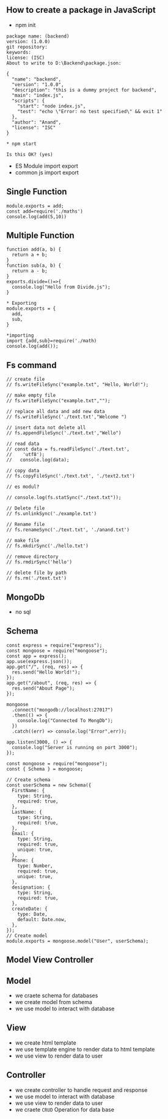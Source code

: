 ## How to create a package in JavaScript

- npm init

```
package name: (backend)
version: (1.0.0)
git repository:
keywords:
license: (ISC)
About to write to D:\Backend\package.json:

{
  "name": "backend",
  "version": "1.0.0",
  "description": "this is a dummy project for backend",
  "main": "index.js",
  "scripts": {
    "start": "node index.js",
    "test": "echo \"Error: no test specified\" && exit 1"
  },
  "author": "Anand",
  "license": "ISC"
}

* npm start

Is this OK? (yes)
```

- ES Module import export
- common js import export

## Single Function

```
module.exports = add;
const add=require('./maths')
console.log(add(5,10))
```

## Multiple Function

```
function add(a, b) {
  return a + b;
}
function sub(a, b) {
  return a - b;
}
exports.divide=()=>{
  console.log("Hello from Divide.js");
}

* Exporting
module.exports = {
  add,
  sub,
}

*importing
import {add,sub}=require('./math)
console.log(add());
```

## Fs command

```
// create file
// fs.writeFileSync("example.txt", "Hello, World!");

// make empty file
// fs.writeFileSync("example.txt","");

// replace all data and add new data
// fs.writeFileSync('./text.txt',"Welcome ")

// insert data not delete all
// fs.appendFileSync('./text.txt',"Wello")

// read data
// const data = fs.readFileSync('./text.txt',
//    'utf8');
//   console.log(data);

// copy data
// fs.copyFileSync('./text.txt', './text2.txt')

// es modul?

// console.log(fs.statSync("./text.txt"));

// Delete file
// fs.unlinkSync('./example.txt')

// Rename file
// fs.renameSync('./text.txt', './anand.txt')

// make file
// fs.mkdirSync('./hello.txt')

// remove directory
// fs.rmdirSync('hello')

// delete file by path
// fs.rm('./text.txt')
```

## MongoDb

- no sql

## Schema

```
const express = require("express");
const mongoose = require("mongoose");
const app = express();
app.use(express.json());
app.get("/", (req, res) => {
  res.send("Hello World!");
});
app.get("/about", (req, res) => {
  res.send("About Page");
});

mongoose
  .connect("mongodb://localhost:27017")
  .then(() => {
    console.log("Connected To MongDb");
  })
  .catch((err) => console.log("Error",err));

app.listen(3000, () => {
  console.log("Server is running on port 3000");
});
```

```
const mongoose = require("mongoose");
const { Schema } = mongoose;

// Create schema
const userSchema = new Schema({
  FirstName: {
    type: String,
    required: true,
  },
  LastName: {
    type: String,
    required: true,
  },
  Email: {
    type: String,
    required: true,
    unique: true,
  },
  Phone: {
    type: Number,
    required: true,
    unique: true,
  },
  designation: {
    type: String,
    required: true,
  },
  createDate: {
    type: Date,
    default: Date.now,
  },
});
// Create model
module.exports = mongoose.model("User", userSchema);
```

## Model View Controller

## Model

- we craete schema for databases
- we create model from schema
- we use model to interact with database

## View

- we create html template
- we use template engine to render data to html template
- we use view to render data to user

## Controller

- we create controller to handle request and response
- we use model to interact with database
- we use view to render data to user
- we craete `CRUD` Operation for data base
